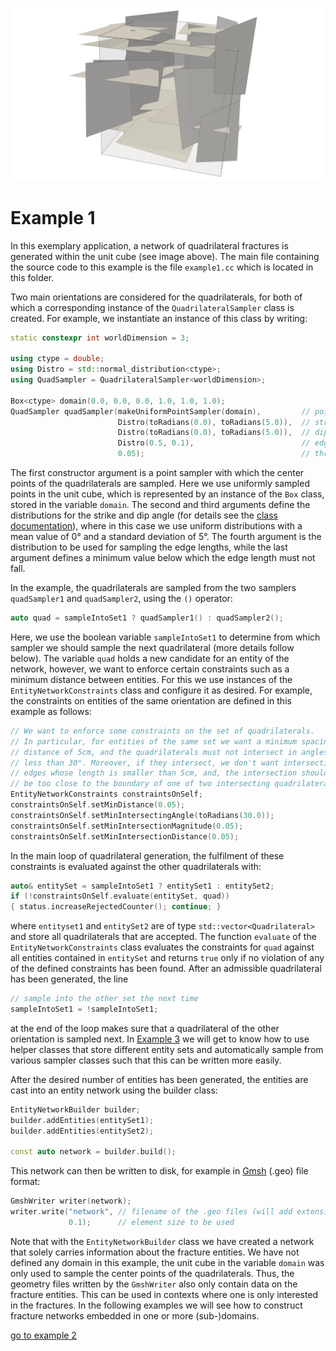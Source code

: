 <!--- Example picture --->
<p align="center">
    <img src="../../doc/img/example1_network.png" alt="frackit example 1" width="800"/>
</p>

Example 1
=========

In this exemplary application, a network of quadrilateral fractures is generated
within the unit cube (see image above). The main file containing the source code
to this example is the file `example1.cc` which is located in this folder.

Two main orientations are considered for the quadrilaterals, for both of which
a corresponding instance of the `QuadrilateralSampler` class is created.
For example, we instantiate an instance of this class by writing:

```cpp
static constexpr int worldDimension = 3;

using ctype = double;
using Distro = std::normal_distribution<ctype>;
using QuadSampler = QuadrilateralSampler<worldDimension>;

Box<ctype> domain(0.0, 0.0, 0.0, 1.0, 1.0, 1.0);
QuadSampler quadSampler(makeUniformPointSampler(domain),         // point sampler that samples the center points of the quadrilaterals
                        Distro(toRadians(0.0), toRadians(5.0)),  // strike angle: mean value & standard deviation
                        Distro(toRadians(0.0), toRadians(5.0)),  // dip angle: mean value & standard deviation
                        Distro(0.5, 0.1),                        // edge length: mean value & standard deviation
                        0.05);                                   // threshold for minimum edge length
```

The first constructor argument is a point sampler with which the center points of
the quadrilaterals are sampled. Here we use uniformly sampled points in the unit
cube, which is represented by an instance of the `Box` class,  stored in the
variable `domain`. The second and third arguments define the distributions for
the strike and dip angle (for details see the [class documentation][2]), where in this case we use uniform distributions with
a mean value of 0° and a standard deviation of 5°. The fourth argument is the
distribution to be used for sampling the edge lengths, while the last argument
defines a minimum value below which the edge length must not fall.

In the example, the quadrilaterals are sampled from the two samplers `quadSampler1` and
`quadSampler2`, using the `()` operator:

```cpp
auto quad = sampleIntoSet1 ? quadSampler1() : quadSampler2();
```

Here, we use the boolean variable `sampleIntoSet1` to determine from
which sampler we should sample the next quadrilateral (more details follow below).
The variable `quad` holds a new candidate for an entity of the network, however,
we want to enforce certain constraints such as a minimum distance between
entities. For this we use instances of the `EntityNetworkConstraints` class and
configure it as desired. For example, the constraints on entities of the same
orientation are defined in this example as follows:

```cpp
// We want to enforce some constraints on the set of quadrilaterals.
// In particular, for entities of the same set we want a minimum spacing
// distance of 5cm, and the quadrilaterals must not intersect in angles
// less than 30°. Moreover, if they intersect, we don't want intersection
// edges whose length is smaller than 5cm, and, the intersection should not
// be too close to the boundary of one of two intersecting quadrilaterals. Here: 5cm.
EntityNetworkConstraints constraintsOnSelf;
constraintsOnSelf.setMinDistance(0.05);
constraintsOnSelf.setMinIntersectingAngle(toRadians(30.0));
constraintsOnSelf.setMinIntersectionMagnitude(0.05);
constraintsOnSelf.setMinIntersectionDistance(0.05);
```

In the main loop of quadrilateral generation, the fulfilment of these constraints is
evaluated against the other quadrilaterals with:

```cpp
auto& entitySet = sampleIntoSet1 ? entitySet1 : entitySet2;
if (!constraintsOnSelf.evaluate(entitySet, quad))
{ status.increaseRejectedCounter(); continue; }
```

where `entityset1` and `entitySet2` are of type `std::vector<Quadrilateral>` and
store all quadrilaterals that are accepted. The function `evaluate` of the
`EntityNetworkConstraints` class evaluates the constraints for `quad` against all
entities contained in `entitySet` and returns `true` only if no violation of
any of the defined constraints has been found. After an admissible quadrilateral
has been generated, the line

```cpp
// sample into the other set the next time
sampleIntoSet1 = !sampleIntoSet1;
```

at the end of the loop makes sure that a quadrilateral of the other orientation
is sampled next. In [Example 3][0] we will get to know how to use helper classes
that store different entity sets and automatically sample from various sampler
classes such that this can be written more easily.

After the desired number of entities has been generated, the entities are cast
into an entity network using the builder class:

```cpp
EntityNetworkBuilder builder;
builder.addEntities(entitySet1);
builder.addEntities(entitySet2);

const auto network = builder.build();
```

This network can then be written to disk, for example in [Gmsh][1] (.geo) file format:

```cpp
GmshWriter writer(network);
writer.write("network", // filename of the .geo files (will add extension .geo automatically)
             0.1);      // element size to be used
```

Note that with the `EntityNetworkBuilder` class we have created a network that
solely carries information about the fracture entities. We have not defined any
domain in this example, the unit cube in the variable `domain` was only used to
sample the center points of the quadrilaterals. Thus, the geometry files written
by the `GmshWriter` also only contain data on the fracture entities. This can be
used in contexts where one is only interested in the fractures. In the following
examples we will see how to construct fracture networks embedded in one or more
(sub-)domains.

[go to example 2][3]

[0]: https://git.iws.uni-stuttgart.de/DennisGlaeser/frackit/tree/master/appl/example3
[1]: http://gmsh.info/
[2]: https://git.iws.uni-stuttgart.de/DennisGlaeser/frackit/blob/master/frackit/sampling/quadrilateralsampler.hh
[3]: https://git.iws.uni-stuttgart.de/DennisGlaeser/frackit/tree/master/appl/example2
